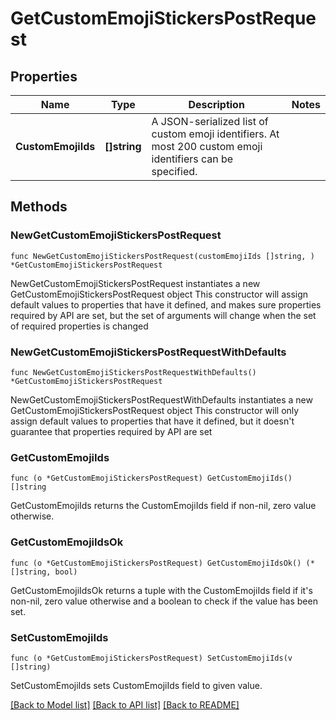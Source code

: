 # GetCustomEmojiStickersPostRequest

## Properties

Name | Type | Description | Notes
------------ | ------------- | ------------- | -------------
**CustomEmojiIds** | **[]string** | A JSON-serialized list of custom emoji identifiers. At most 200 custom emoji identifiers can be specified. | 

## Methods

### NewGetCustomEmojiStickersPostRequest

`func NewGetCustomEmojiStickersPostRequest(customEmojiIds []string, ) *GetCustomEmojiStickersPostRequest`

NewGetCustomEmojiStickersPostRequest instantiates a new GetCustomEmojiStickersPostRequest object
This constructor will assign default values to properties that have it defined,
and makes sure properties required by API are set, but the set of arguments
will change when the set of required properties is changed

### NewGetCustomEmojiStickersPostRequestWithDefaults

`func NewGetCustomEmojiStickersPostRequestWithDefaults() *GetCustomEmojiStickersPostRequest`

NewGetCustomEmojiStickersPostRequestWithDefaults instantiates a new GetCustomEmojiStickersPostRequest object
This constructor will only assign default values to properties that have it defined,
but it doesn't guarantee that properties required by API are set

### GetCustomEmojiIds

`func (o *GetCustomEmojiStickersPostRequest) GetCustomEmojiIds() []string`

GetCustomEmojiIds returns the CustomEmojiIds field if non-nil, zero value otherwise.

### GetCustomEmojiIdsOk

`func (o *GetCustomEmojiStickersPostRequest) GetCustomEmojiIdsOk() (*[]string, bool)`

GetCustomEmojiIdsOk returns a tuple with the CustomEmojiIds field if it's non-nil, zero value otherwise
and a boolean to check if the value has been set.

### SetCustomEmojiIds

`func (o *GetCustomEmojiStickersPostRequest) SetCustomEmojiIds(v []string)`

SetCustomEmojiIds sets CustomEmojiIds field to given value.



[[Back to Model list]](../README.md#documentation-for-models) [[Back to API list]](../README.md#documentation-for-api-endpoints) [[Back to README]](../README.md)


